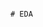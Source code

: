                                                                                                                        # EDA 
 
